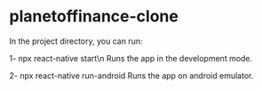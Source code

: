 # planetoffinance-clone
In the project directory, you can run:

1- npx react-native start\n
Runs the app in the development mode.

2- npx react-native run-android
Runs the app on android emulator.
